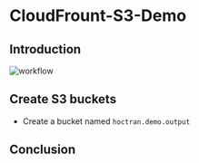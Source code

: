 # CloudFrount-S3-Demo

## Introduction

![workflow](/Users/tranvelocity/Documents/TRAN/AWS/AWS-Demo/CloudFront-S3/workflow.png)


## Create S3 buckets
- Create a bucket named `hoctran.demo.output`



## Conclusion
